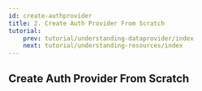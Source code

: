 ```yaml
---
id: create-authprovider
title: 2. Create Auth Provider From Scratch
tutorial:
    prev: tutorial/understanding-dataprovider/index
    next: tutorial/understanding-resources/index
---
```


## Create Auth Provider From Scratch